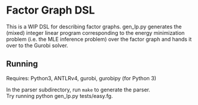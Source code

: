 # Factor Graph DSL

This is a WIP DSL for describing factor graphs. gen\_lp.py generates the
(mixed) integer linear program corresponding to the energy minimization problem
(i.e. the MLE inference problem) over the factor graph and hands it over to the
Gurobi solver.

## Running

Requires: Python3, ANTLRv4, gurobi, gurobipy (for Python 3)  

In the parser subdirectory, run `make` to generate the parser.  
Try running python gen\_lp.py tests/easy.fg.

